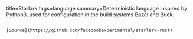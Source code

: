 title=Starlark
tags=language
summary=Deterministic language inspired by Python3, used for configuration in the build systems Bazel and Buck.
~~~~~~

[Source](https://github.com/facebookexperimental/starlark-rust)

